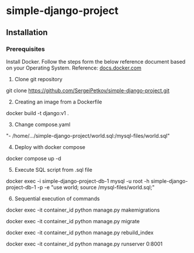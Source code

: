 # simple-django-project 
## Installation

### Prerequisites
Install Docker.  Follow the steps form the below reference document based on your Operating System. Reference: [docs.docker.com](https://docs.docker.com/engine/install/)

1. Clone git repository
   
git clone https://github.com/SergeiPetkov/simple-django-project.git

2. Creating an image from a Dockerfile
   
docker build -t django:v1 .

3. Change compose.yaml
   
"- /home/.../simple-django-project/world.sql:/mysql-files/world.sql"

4. Deploy with docker compose
   
docker compose up -d


5. Execute SQL script from .sql file
   
docker exec -i simple-django-project-db-1 mysql -u root -h simple-django-project-db-1 -p -e "use world; source /mysql-files/world.sql;"

6. Sequential execution of commands
   
docker exec -it container_id python manage.py makemigrations

docker exec -it container_id python manage.py migrate

docker exec -it container_id python manage.py rebuild_index

docker exec -it container_id python manage.py runserver 0:8001



